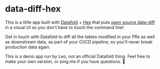 # data-diff-hex

This is a little app built with [Datafold](https://www.datafold.com/) + [Hex](https://hex.tech/) that puts [open source data-diff](https://docs.datafold.com/os_diff/about) in a visual UI so you don't have to touch the command line!

Get in touch with Datafold to diff all the tables modified in your PRs as well as downstream data, as part of your CI/CD pipeline, so you'll never break production data again.

This is a demo app run by Leo, not an official Datafold thing. Feel free to make your own version, or ping me if you have questions. 🙏

